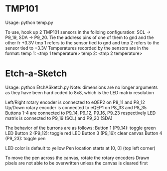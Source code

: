 # TMP101
Usage: python temp.py

To use, hook up 2 TMP101 sensors in the folloing configuration: SCL -> P9_19, SDA -> P9_20. Tie the address pins of one of them to gnd and the other fr +3.3V
tmp 1 refers to the sensor tied to gnd and tmp 2 refers to the sensor tied to +3.3V
Temperatures recorded by the sensors are in the format: temp 1: <tmp 1 temperature> temp 2: <tmp 2 temperature>

# Etch-a-Sketch
Usage: python EtchASketch.py
Note: dimensions are no longer arguments as they have been hard coded to 8x8, which is the LED matrix resolution

Left/Right rotary encoder is connected to eQEP2 on P8_11 and P8_12
Up/Down rotary encoder is connected to eQEP1 on P8_33 and P8_35
Buttons 1-4 are connected to P9_14, P9_12, P9_16, P9_23 respectively
LED matrix is connected to P9_19 (SCL) and P9_20 (SDA)

The behavior of the burrons are as follows:
Button 1 (P9_14): toggle green LED
Button 2 (P9_12): toggle red LED
Button 3 (P9_16): clear canvas
Button 4 (P9_23): toggle pen

LED color is default to yellow
Pen location starts at [0, 0] (top left corner)

To move the pen across the canvas, rotate the rotary encoders
Drawn pixels are not able to be overwritten unless the canvas is cleared first